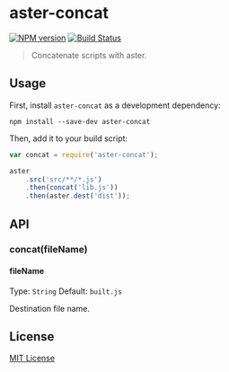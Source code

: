 # aster-concat
[![NPM version][npm-image]][npm-url]
[![Build Status][travis-image]][travis-url]

> Concatenate scripts with aster.

## Usage

First, install `aster-concat` as a development dependency:

```shell
npm install --save-dev aster-concat
```

Then, add it to your build script:

```javascript
var concat = require('aster-concat');

aster
    .src('src/**/*.js')
    .then(concat('lib.js'))
    .then(aster.dest('dist'));
```

## API

### concat(fileName)

#### fileName
Type: `String`
Default: `built.js`

Destination file name.

## License

[MIT License](http://en.wikipedia.org/wiki/MIT_License)

[npm-url]: https://npmjs.org/package/aster-concat
[npm-image]: https://badge.fury.io/js/aster-concat.png

[travis-url]: http://travis-ci.org/asterjs/aster-concat
[travis-image]: https://secure.travis-ci.org/asterjs/aster-concat.png?branch=master
